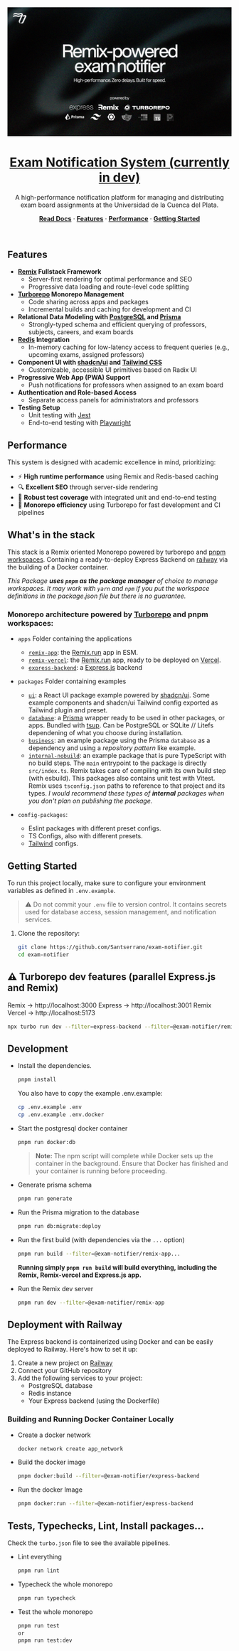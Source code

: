 <a href="https://www.ucp.edu.ar/">
  <img alt="Exam Notification System" src="apps/remix-app/public/opengraph.png">
  <h1 align="center">Exam Notification System (currently in dev)</h1>
</a>

<p align="center">
  A high-performance notification platform for managing and distributing exam board assignments at the Universidad de la Cuenca del Plata.
</p>

<p align="center">
  <a href="https://www.ucp.edu.ar/"><strong>Read Docs</strong></a> ·
  <a href="#features"><strong>Features</strong></a> ·
  <a href="#performance"><strong>Performance</strong></a> ·
  <a href="#getting-started"><strong>Getting Started</strong></a>
</p>
<br/>

## Features

- **[Remix](https://remix.run) Fullstack Framework**
  - Server-first rendering for optimal performance and SEO
  - Progressive data loading and route-level code splitting
- **[Turborepo](https://turbo.build/repo) Monorepo Management**
  - Code sharing across apps and packages
  - Incremental builds and caching for development and CI
- **Relational Data Modeling with [PostgreSQL](https://www.postgresql.org/) and [Prisma](https://www.prisma.io)**
  - Strongly-typed schema and efficient querying of professors, subjects, careers, and exam boards
- **[Redis](https://redis.io) Integration**
  - In-memory caching for low-latency access to frequent queries (e.g., upcoming exams, assigned professors)
- **Component UI with [shadcn/ui](https://ui.shadcn.com) and [Tailwind CSS](https://tailwindcss.com)**
  - Customizable, accessible UI primitives based on Radix UI
- **Progressive Web App (PWA) Support**
  - Push notifications for professors when assigned to an exam board
- **Authentication and Role-based Access**
  - Separate access panels for administrators and professors
- **Testing Setup**
  - Unit testing with [Jest](https://jestjs.io)
  - End-to-end testing with [Playwright](https://playwright.dev)

## Performance

This system is designed with academic excellence in mind, prioritizing:

- ⚡ **High runtime performance** using Remix and Redis-based caching
- 🔍 **Excellent SEO** through server-side rendering
- 🧪 **Robust test coverage** with integrated unit and end-to-end testing
- 🚀 **Monorepo efficiency** using Turborepo for fast development and CI pipelines

## What's in the stack

This stack is a Remix oriented Monorepo powered by turborepo and [pnpm workspaces](https://pnpm.io/workspaces). Containing a ready-to-deploy Express Backend on [railway](https://railway.com/) via the building of a Docker container.

_This Package **uses `pnpm` as the package manager** of choice to manage workspaces. It may work with `yarn` and `npm` if you put the workspace definitions in the package.json file but there is no guarantee._

### Monorepo architecture powered by [Turborepo](https://turborepo.org/) and pnpm workspaces:

- `apps` Folder containing the applications
  - [`remix-app`](): the [Remix.run](https://remix.run) app in ESM.
  - [`remix-vercel`](): the [Remix.run](https://remix.run) app, ready to be deployed on [Vercel](https://vercel.com).
  - [`express-backend`](): a [Express.js](https://expressjs.com/) backend
- `packages` Folder containing examples

  - [`ui`](): a React UI package example powered by [shadcn/ui](https://ui.shadcn.com/). Some example components and shadcn/ui Tailwind config exported as Tailwind plugin and preset.
  - [`database`](): a [Prisma](https://prisma.io) wrapper ready to be used in other packages, or apps. Bundled with [tsup](https://tsup.egoist.dev/). Can be PostgreSQL or SQLite // Litefs dependening of what you choose during installation.
  - [`business`](): an example package using the Prisma `database` as a dependency and using a _repository pattern_ like example.
  - [`internal-nobuild`](): an example package that is pure TypeScript with no build steps. The `main` entrypoint to the package is directly `src/index.ts`. Remix takes care of compiling with its own build step (with esbuild). This packages also contains unit test with Vitest.
    Remix uses `tsconfig.json` paths to reference to that project and its types. _I would recommend these types of **internal** packages when you don't plan on publishing the package._

- `config-packages`:
  - Eslint packages with different preset configs.
  - TS Configs, also with different presets.
  - [Tailwind](https://tailwindcss.com/) configs.

## Getting Started

To run this project locally, make sure to configure your environment variables as defined in `.env.example`.

> ⚠️ Do not commit your `.env` file to version control. It contains secrets used for database access, session management, and notification services.

1. Clone the repository:
   ```bash
   git clone https://github.com/Santserrano/exam-notifier.git
   cd exam-notifier
   ```

## ⚠️ Turborepo dev features (parallel Express.js and Remix)
Remix -> http://localhost:3000
Express -> http://localhost:3001
Remix Vercel -> http://localhost:5173

  ```bash
  npx turbo run dev --filter=express-backend --filter=@exam-notifier/remix-app
  ```

## Development

- Install the dependencies.
  ```bash
  pnpm install
  ```
  You also have to copy the example .env.example:
  ```sh
  cp .env.example .env
  cp .env.example .env.docker
  ```

- Start the postgresql docker container

  ```bash
  pnpm run docker:db
  ```

  > **Note:** The npm script will complete while Docker sets up the container in the background. Ensure that Docker has finished and your container is running before proceeding.

- Generate prisma schema
  ```bash
  pnpm run generate
  ```
- Run the Prisma migration to the database
  ```bash
  pnpm run db:migrate:deploy
  ```
- Run the first build (with dependencies via the `...` option)
  ```bash
  pnpm run build --filter=@exam-notifier/remix-app...
  ```
  **Running simply `pnpm run build` will build everything, including the Remix, Remix-vercel and Express.js app.**
- Run the Remix dev server
  ```bash
  pnpm run dev --filter=@exam-notifier/remix-app
  ```

## Deployment with Railway

The Express backend is containerized using Docker and can be easily deployed to Railway. Here's how to set it up:

1. Create a new project on [Railway](https://railway.app)
2. Connect your GitHub repository
3. Add the following services to your project:
   - PostgreSQL database
   - Redis instance
   - Your Express backend (using the Dockerfile)

### Building and Running Docker Container Locally

- Create a docker network
  ```bash
  docker network create app_network
  ```
- Build the docker image
  ```bash
  pnpm docker:build --filter=@exam-notifier/express-backend
  ```
- Run the docker Image
  ```bash
  pnpm docker:run --filter=@exam-notifier/express-backend
  ```

## Tests, Typechecks, Lint, Install packages...

Check the `turbo.json` file to see the available pipelines.

- Lint everything
  ```bash
  pnpm run lint
  ```
- Typecheck the whole monorepo
  ```bash
  pnpm run typecheck
  ```
- Test the whole monorepo
  ```bash
  pnpm run test
  or
  pnpm run test:dev
  ```
